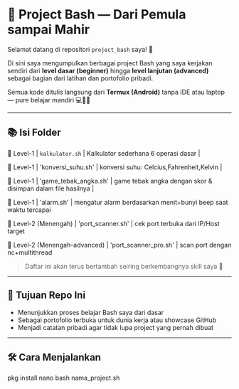 # 🐍 Project Bash — Dari Pemula sampai Mahir

Selamat datang di repositori `project_bash` saya! 🎉

Di sini saya mengumpulkan berbagai project Bash yang saya kerjakan sendiri dari **level dasar (beginner)** hingga **level lanjutan (advanced)** sebagai bagian dari latihan dan portofolio pribadi.

Semua kode ditulis langsung dari **Termux (Android)** tanpa IDE atau laptop — pure belajar mandiri 💻📱🔥

---

## 📚 Isi Folder
🔷 Level-1 | `kalkulator.sh` | Kalkulator sederhana 6 operasi dasar |

🔷 Level-1 | 'konversi_suhu.sh' | konversi suhu: Celcius,Fahrenheit,Kelvin |

🔷 Level-1 | 'game_tebak_angka.sh' | game tebak angka dengan skor & disimpan dalam file hasilnya |

🔷 Level-1 | 'alarm.sh' | mengatur alarm berdasarkan menit+bunyi beep saat waktu tercapai  

🔶 Level-2 (Menengah) | 'port_scanner.sh' | cek port terbuka dari IP/Host target

🔶 Level-2 (Menengah-advanced) | 'port_scanner_pro.sh' | scan port dengan nc+multithread

> Daftar ini akan terus bertambah seiring berkembangnya skill saya 🧠

---

## 🎯 Tujuan Repo Ini

- Menunjukkan proses belajar Bash saya dari dasar
- Sebagai portofolio terbuka untuk dunia kerja atau showcase GitHub
- Menjadi catatan pribadi agar tidak lupa project yang pernah dibuat

---

## 🛠️ Cara Menjalankan
pkg install nano
bash nama_project.sh
